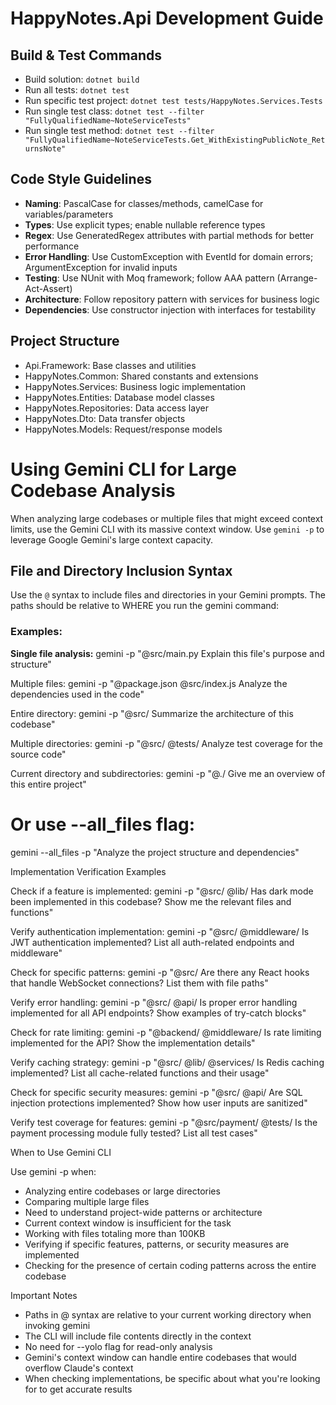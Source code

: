# HappyNotes.Api Development Guide

## Build & Test Commands
- Build solution: `dotnet build`
- Run all tests: `dotnet test`
- Run specific test project: `dotnet test tests/HappyNotes.Services.Tests`
- Run single test class: `dotnet test --filter "FullyQualifiedName~NoteServiceTests"`
- Run single test method: `dotnet test --filter "FullyQualifiedName~NoteServiceTests.Get_WithExistingPublicNote_ReturnsNote"`

## Code Style Guidelines
- **Naming**: PascalCase for classes/methods, camelCase for variables/parameters
- **Types**: Use explicit types; enable nullable reference types
- **Regex**: Use GeneratedRegex attributes with partial methods for better performance
- **Error Handling**: Use CustomException with EventId for domain errors; ArgumentException for invalid inputs
- **Testing**: Use NUnit with Moq framework; follow AAA pattern (Arrange-Act-Assert)
- **Architecture**: Follow repository pattern with services for business logic
- **Dependencies**: Use constructor injection with interfaces for testability

## Project Structure
- Api.Framework: Base classes and utilities
- HappyNotes.Common: Shared constants and extensions
- HappyNotes.Services: Business logic implementation
- HappyNotes.Entities: Database model classes
- HappyNotes.Repositories: Data access layer
- HappyNotes.Dto: Data transfer objects
- HappyNotes.Models: Request/response models

# Using Gemini CLI for Large Codebase Analysis

When analyzing large codebases or multiple files that might exceed context limits, use the Gemini CLI with its massive
context window. Use `gemini -p` to leverage Google Gemini's large context capacity.

## File and Directory Inclusion Syntax

Use the `@` syntax to include files and directories in your Gemini prompts. The paths should be relative to WHERE you run the
  gemini command:

### Examples:

**Single file analysis:**
gemini -p "@src/main.py Explain this file's purpose and structure"

Multiple files:
gemini -p "@package.json @src/index.js Analyze the dependencies used in the code"

Entire directory:
gemini -p "@src/ Summarize the architecture of this codebase"

Multiple directories:
gemini -p "@src/ @tests/ Analyze test coverage for the source code"

Current directory and subdirectories:
gemini -p "@./ Give me an overview of this entire project"

# Or use --all_files flag:
gemini --all_files -p "Analyze the project structure and dependencies"

Implementation Verification Examples

Check if a feature is implemented:
gemini -p "@src/ @lib/ Has dark mode been implemented in this codebase? Show me the relevant files and functions"

Verify authentication implementation:
gemini -p "@src/ @middleware/ Is JWT authentication implemented? List all auth-related endpoints and middleware"

Check for specific patterns:
gemini -p "@src/ Are there any React hooks that handle WebSocket connections? List them with file paths"

Verify error handling:
gemini -p "@src/ @api/ Is proper error handling implemented for all API endpoints? Show examples of try-catch blocks"

Check for rate limiting:
gemini -p "@backend/ @middleware/ Is rate limiting implemented for the API? Show the implementation details"

Verify caching strategy:
gemini -p "@src/ @lib/ @services/ Is Redis caching implemented? List all cache-related functions and their usage"

Check for specific security measures:
gemini -p "@src/ @api/ Are SQL injection protections implemented? Show how user inputs are sanitized"

Verify test coverage for features:
gemini -p "@src/payment/ @tests/ Is the payment processing module fully tested? List all test cases"

When to Use Gemini CLI

Use gemini -p when:
- Analyzing entire codebases or large directories
- Comparing multiple large files
- Need to understand project-wide patterns or architecture
- Current context window is insufficient for the task
- Working with files totaling more than 100KB
- Verifying if specific features, patterns, or security measures are implemented
- Checking for the presence of certain coding patterns across the entire codebase

Important Notes

- Paths in @ syntax are relative to your current working directory when invoking gemini
- The CLI will include file contents directly in the context
- No need for --yolo flag for read-only analysis
- Gemini's context window can handle entire codebases that would overflow Claude's context
- When checking implementations, be specific about what you're looking for to get accurate results
